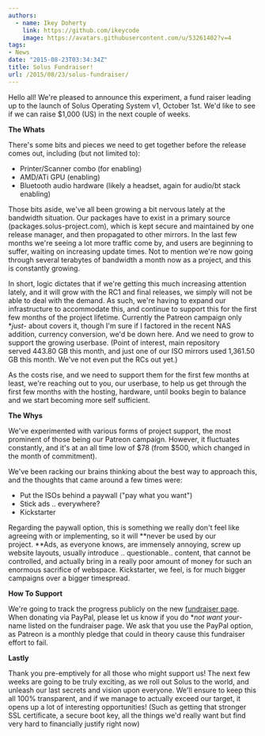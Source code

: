 ```yaml
---
authors:
  - name: Ikey Doherty
    link: https://github.com/ikeycode
    image: https://avatars.githubusercontent.com/u/53261402?v=4
tags:
- News
date: "2015-08-23T03:34:34Z"
title: Solus Fundraiser!
url: /2015/08/23/solus-fundraiser/
---
```


Hello all! We're pleased to announce this experiment, a fund raiser leading up to the launch of Solus Operating System v1, October 1st. We'd like to see if we can raise $1,000 (US) in the next couple of weeks.

**The Whats**

There's some bits and pieces we need to get together before the release comes out, including (but not limited to):

- Printer/Scanner combo (for enabling)
- AMD/ATi GPU (enabling)
- Bluetooth audio hardware (likely a headset, again for audio/bt stack enabling)

Those bits aside, we've all been growing a bit nervous lately at the bandwidth situation. Our packages have to exist in a primary source (packages.solus-project.com), which is kept secure and maintained by one release manager, and then propagated 
to other mirrors. In the last few months we're seeing a lot more traffic come by, and users are beginning to suffer, waiting on increasing update times. Not to mention we're now going through several terabytes of bandwidth a month now as a project, 
and this is constantly growing.

In short, logic dictates that if we're getting this much increasing attention lately, and it will grow with the RC1 and final releases, we simply will not be able to deal with the demand. As such, we're having to expand our infrastructure to accommodate this, 
and continue to support this for the first few months of the project lifetime. Currently the Patreon campaign only **just*- about covers it, though I'm sure if I factored in the recent NAS addition, currency conversion, we'd be down here. And we need to 
grow to support the growing userbase. (Point of interest, main repository served 443.80 GB this month, and just one of our ISO mirrors used 1,361.50 GB this month. We've not even put the RCs out yet.)

As the costs rise, and we need to support them for the first few months at least, we're reaching out to you, our userbase, to help us get through the first few months with the hosting, hardware, until books begin to balance and we start becoming more self 
sufficient.

**The Whys**

We've experimented with various forms of project support, the most prominent of those being our Patreon campaign. However, it fluctuates constantly, and it's at an all time low of $78 (from $500, which changed in the month of commitment).

We've been racking our brains thinking about the best way to approach this, and the thoughts that came around a few times were:

- Put the ISOs behind a paywall ("pay what you want")
- Stick ads .. everywhere?
- Kickstarter

Regarding the paywall option, this is something we really don't feel like agreeing with or implementing, so it will **never be used by our project. **Ads, as everyone knows, are immensely annoying, screw up website layouts, usually introduce .. 
questionable.. content, that cannot be controlled, and actually bring in a really poor amount of money for such an enormous sacrifice of webspace. Kickstarter, we feel, is for much bigger campaigns over a bigger timespread.

**How To Support**

We're going to track the progress publicly on the new [fundraiser page](https://solus-project.com/fundraiser-august-2015/). When donating via PayPal, please let us know if you do **not want your*- name listed on the fundraiser page. We ask that you 
use the PayPal option, as Patreon is a monthly pledge that could in theory cause this fundraiser effort to fail.

**Lastly**

Thank you pre-emptively for all those who might support us! The next few weeks are going to be truly exciting, as we roll out Solus to the world, and unleash our last secrets and vision upon everyone. We'll ensure to keep this all 100% transparent, and if we 
manage to actually exceed our target, it opens up a lot of interesting opportunities! (Such as getting that stronger SSL certificate, a secure boot key, all the things we'd really want but find very hard to financially justify right now)